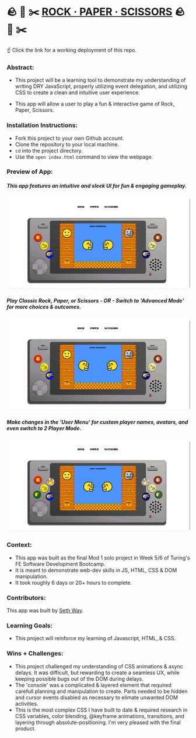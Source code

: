 # 🪨 📰 ✂️ [ROCK · PAPER · SCISSORS](https://seth-way.github.io/rock-paper-scissors/) 🪨 📰 ✂️

☝️ Click the link for a working deployment of this repo.

### Abstract:

[//]: <> (Briefly describe what you built and its features. What problem is the app solving? How does this application solve that problem?)

- This project will be a learning tool to demonstrate my understanding of writing DRY JavaScript, properly utilizing event delegation, and utilizing CSS to create a clean and intuitive user experience.

- This app will allow a user to play a fun & interactive game of Rock, Paper, Scissors.

### Installation Instructions:

[//]: <> (What steps does a person have to take to get your app cloned down and running?)

- Fork this project to your own Github account.
- Clone the repository to your local machine.
- `cd` into the project directory.
- Use the `open index.html` command to view the webpage.

### Preview of App:

[//]: <> (Provide ONE gif or screenshot of your application - choose the "coolest" piece of functionality to show off.)
##### This app features an intuitive and sleek UI for fun & engaging gameplay.

![gameplay-demo](assets/docs/gameplay.gif)

##### Play Classic Rock, Paper, or Scissors - OR - Switch to 'Advanced Mode' for more choices & outcomes.

![advanced-mode-demo](assets/docs/difficult-mode.gif)

##### Make changes in the 'User Menu' for custom player names, avatars, and even switch to 2 Player Mode.

![user-menu-demo](assets/docs/menu-options.gif)

### Context:

[//]: <> (Give some context for the project here. How long did you have to work on it? How far into the Turing program are you?)

- This app was built as the final Mod 1 solo project in Week 5/6 of Turing's FE Software Development Bootcamp.
- It is meant to demonstrate web-dev skills in JS, HTML, CSS & DOM manipulation.
- It took roughly 6 days or 20+ hours to complete.

### Contributors:

[//]: <> (Who worked on this application? Link to their GitHubs.)

This app was built by [Seth Way](https://github.com/seth-way).

### Learning Goals:

[//]: <> (What were the learning goals of this project? What tech did you work with?)

- This project will reinforce my learning of Javascript, HTML, & CSS.

### Wins + Challenges:

[//]: <> (What are 2-3 wins you have from this project? What were some challenges you faced - and how did you get over them?)
- This project challenged my understanding of CSS animations & async delays. It was difficult, but rewarding to create a seamless UX, while keeping possible bugs out of the DOM during delays.
- The 'console' was a complicated & layered element that required carefull planning and manipulation to create. Parts needed to be hidden and cursor events disabled as necessary to elimate unwanted DOM activities.
- This is the most complex CSS I have built to date & required research in CSS variables, color blending, @keyframe animations, transitions, and layering through absolute-positioning. I'm very pleased with the final product.

